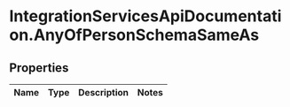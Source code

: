 # IntegrationServicesApiDocumentation.AnyOfPersonSchemaSameAs

## Properties
Name | Type | Description | Notes
------------ | ------------- | ------------- | -------------
